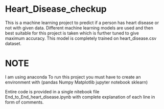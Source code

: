 # Heart_Disease_checkup
This is a machine learning project to predict if a person has heart disease or not with given data.
Different machine learning models are used and then best suitable for this project is taken which is further tuned to give maximum accuracy.
This model is completely trained on heart_disease.csv dataset.

# NOTE 
I am using anaconda
To run this project you must have to create an environment with (pandas Numpy Matplotlib jupyter notebook sklearn)

Entire code is provided in a single nitebook file End_to_End_heart_disease.ipynb with complete explanation of each line in form of comments.
